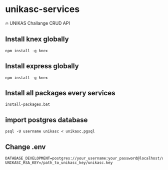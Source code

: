# unikasc-services

:fire: UNIKAS Challange CRUD API

## Install knex globally
```
npm install -g knex
```

## Install express globally
```
npm install -g knex
```

## Install all packages every services
```
install-packages.bat
```

## import postgres database
```
psql -U username unikasc < unikasc.pgsql
```

## Change .env
```
DATABASE_DEVELOPMENT=postgres://your_username:your_password@localhost/unikasc
UNIKASC_RSA_KEY=/path_to_unikasc_key/unikasc.key
```